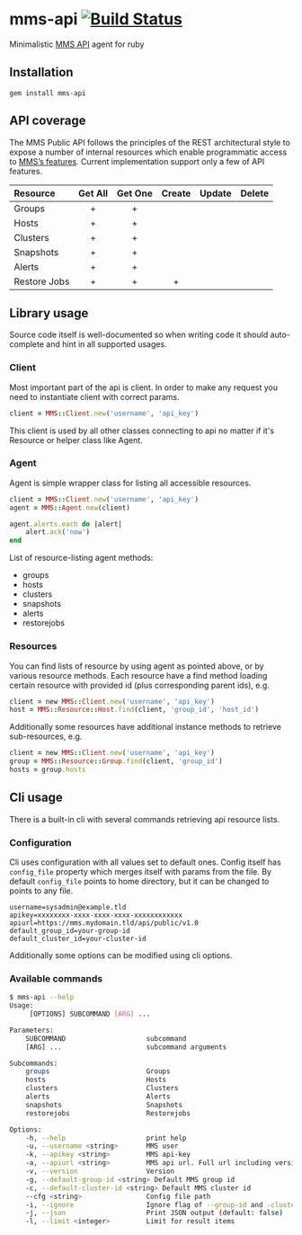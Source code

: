 mms-api [![Build Status](https://travis-ci.org/cargomedia/mms-api.png)](https://travis-ci.org/cargomedia/mms-api)
=======
Minimalistic [MMS API](http://mms.mongodb.com/) agent for ruby

Installation
------------
```
gem install mms-api
```

API coverage
------------
The MMS Public API follows the principles of the REST architectural style to expose a number of internal resources which enable programmatic access to [MMS’s features](http://mms.mongodb.com/help/reference/api/). Current implementation support only a few of API features.

|Resource     |Get All |Get One |Create |Update |Delete |
|:------------|:------:|:------:|:-----:|:-----:|:-----:|
|Groups       | +      | +      |       |       |       |
|Hosts        | +      | +      |       |       |       |
|Clusters     | +      | +      |       |       |       |
|Snapshots    | +      | +      |       |       |       |
|Alerts       | +      | +      |       |       |       |
|Restore Jobs | +      | +      | +     |       |       |

Library usage
-------------

Source code itself is well-documented so when writing code it should auto-complete and hint in all supported usages.


### Client
Most important part of the api is client. In order to make any request you need to instantiate client with correct params.

```ruby
client = MMS::Client.new('username', 'api_key')
```

This client is used by all other classes connecting to api no matter if it's Resource or helper class like Agent.


### Agent
Agent is simple wrapper class for listing all accessible resources.

```ruby
client = MMS::Client.new('username', 'api_key')
agent = MMS::Agent.new(client)

agent.alerts.each do |alert|
    alert.ack('now')
end
```

List of resource-listing agent methods:
- groups
- hosts
- clusters
- snapshots
- alerts
- restorejobs

### Resources

You can find lists of resource by using agent as pointed above, or by various resource methods.
Each resource have a find method loading certain resource with provided id (plus corresponding parent ids), e.g.
```ruby
client = new MMS::Client.new('username', 'api_key')
host = MMS::Resource::Host.find(client, 'group_id', 'host_id')
```

Additionally some resources have additional instance methods to retrieve sub-resources, e.g.
```ruby
client = new MMS::Client.new('username', 'api_key')
group = MMS::Resource::Group.find(client, 'group_id')
hosts = group.hosts
```

Cli usage
---------

There is a built-in cli with several commands retrieving api resource lists.

### Configuration

Cli uses configuration with all values set to default ones.
Config itself has `config_file` property which merges itself with params from the file.
By default `config_file` points to home directory, but it can be changed to points to any file.

```
username=sysadmin@example.tld
apikey=xxxxxxxx-xxxx-xxxx-xxxx-xxxxxxxxxxxx
apiurl=https://mms.mydomain.tld/api/public/v1.0
default_group_id=your-group-id
default_cluster_id=your-cluster-id
```

Additionally some options can be modified using cli options.

### Available commands


```bash
$ mms-api --help
Usage:
     [OPTIONS] SUBCOMMAND [ARG] ...

Parameters:
    SUBCOMMAND                    subcommand
    [ARG] ...                     subcommand arguments

Subcommands:
    groups                        Groups
    hosts                         Hosts
    clusters                      Clusters
    alerts                        Alerts
    snapshots                     Snapshots
    restorejobs                   Restorejobs

Options:
    -h, --help                    print help
    -u, --username <string>       MMS user
    -k, --apikey <string>         MMS api-key
    -a, --apiurl <string>         MMS api url. Full url including version: https://mms.mydomain.tld/api/public/v1.0
    -v, --version                 Version
    -g, --default-group-id <string> Default MMS group id
    -c, --default-cluster-id <string> Default MMS cluster id
    --cfg <string>                Config file path
    -i, --ignore                  Ignore flag of --group-id and -cluster-id (default: false)
    -j, --json                    Print JSON output (default: false)
    -l, --limit <integer>         Limit for result items
```
